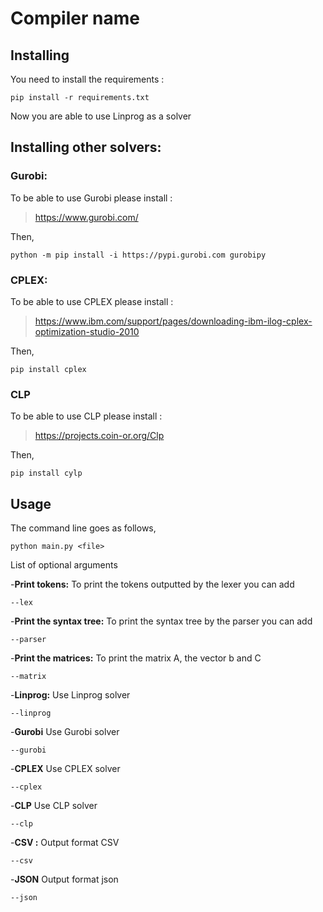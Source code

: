 # Compiler name
## Installing 
You need to install the requirements : 
```
pip install -r requirements.txt
```
Now you are able to use Linprog as a solver

## Installing other solvers: 
### Gurobi:
To be able to use Gurobi please install : 

>https://www.gurobi.com/

Then, 
```
python -m pip install -i https://pypi.gurobi.com gurobipy
```
### CPLEX: 
To be able to use CPLEX please install : 

>https://www.ibm.com/support/pages/downloading-ibm-ilog-cplex-optimization-studio-2010

Then,
```
pip install cplex
```

### CLP
To be able to use CLP please install : 
>https://projects.coin-or.org/Clp

Then, 
```
pip install cylp
```

## Usage 
The command line goes as follows,
```
python main.py <file> 
```
List of optional arguments

-**Print tokens:** To print the tokens outputted by the lexer you can add  

```
--lex
```

-**Print the syntax tree:** To print the syntax tree by the parser you can add

```
--parser
```

-**Print the matrices:** To print the matrix A, the vector b and C

```
--matrix
```

-**Linprog:** Use Linprog solver

```
--linprog
```

-**Gurobi** Use Gurobi solver

```
--gurobi
```

-**CPLEX** Use CPLEX solver

```
--cplex
```

-**CLP** Use CLP solver

```
--clp
```

-**CSV :** Output format CSV 

```
--csv
```

-**JSON** Output format json

```
--json
```